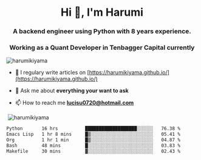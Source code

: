 <h1 align="center">Hi 👋, I'm Harumi</h1>
<h3 align="center">A backend engineer using <b>Python</b> with 8 years experience.</h3>
<h3 align="center">Working as a Quant Developer in <b>Tenbagger Capital</b> currently</h3>

<p align="left"> <img src="https://komarev.com/ghpvc/?username=harumikiyama" alt="harumikiyama" /> </p>


- 📝 I regulary write articles on [https://harumikiyama.github.io/](https://harumikiyama.github.io/)

- 💬 Ask me about **everything your want to ask**

- 📫 How to reach me **lucisu0720@hotmail.com**

<p>&nbsp;<img align="center" src="https://github-readme-stats.vercel.app/api?username=harumikiyama&show_icons=true" alt="harumikiyama" /></p>


<!--START_SECTION:waka-->

```txt
Python       16 hrs          ███████████████████░░░░░░   76.38 %
Emacs Lisp   1 hr 8 mins     █▒░░░░░░░░░░░░░░░░░░░░░░░   05.41 %
Org          1 hr 1 min      █▒░░░░░░░░░░░░░░░░░░░░░░░   04.87 %
Bash         48 mins         █░░░░░░░░░░░░░░░░░░░░░░░░   03.83 %
Makefile     30 mins         ▓░░░░░░░░░░░░░░░░░░░░░░░░   02.43 %
```

<!--END_SECTION:waka-->

